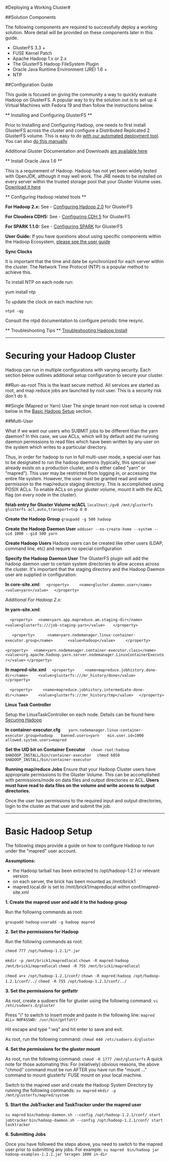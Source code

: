 #Deploying a Working Cluster#

##Solution Components

The following components are required to successfully deploy a working solution. More detail will be provided on these components later in this guide.

* GlusterFS 3.3 +
* FUSE Kernel Patch
* Apache Hadoop 1.x or 2.x
* The GlusterFS Hadoop FileSystem Plugin
* Oracle Java Runtime Environment (JRE) 1.6 +
* NTP

##Configuration Guide

This guide is focused on giving the community a way to quickly evaluate Hadoop on GlusterFS. A popular way to try the solution out is to set up 4 Virtual Machines with Fedora 19 and then follow the instructions below.

** Installing and Configuring GlusterFS ** 

Prior to Installing and Configuring Hadoop, one needs to first install GlusterFS across the cluster and configure a Distributed Replicated 2 GlusterFS volume.  This is easy to do [with our automated deployment tool](https://forge.gluster.org/hadoop/pages/GlusterfsClusterInstall). You can also [do this manually](https://forge.gluster.org/hadoop/pages/InstallingAndConfiguringGlusterFS) 

Additional Gluster Documentation and Downloads [are available here](http://www.gluster.org/download/)

** Install Oracle Java 1.6 **

This is a requirement of Hadoop. Hadoop has not yet been widely tested with OpenJDK, although it may well work. The JRE needs to be installed on every server within the trusted storage pool that your Gluster Volume uses. [Download it here](http://www.oracle.com/technetwork/java/javase/downloads/jdk6u38-downloads-1877406.html)

** Configuring Hadoop related tools **

**For Hadoop 2.x:** 
See - [Configuring Hadoop 2.0](https://forge.gluster.org/hadoop/pages/ConfiguringHadoop2) for GlusterFS

**For Cloudera CDH5:** 
See - [Configuring CDH 5](https://forge.gluster.org/hadoop/pages/Cloudera) for GlusterFS

**For SPARK 1.1.0:** 
See - [Configuring SPARK](https://forge.gluster.org/hadoop/pages/SPARK) for GlusterFS

**User Guide:** If you have questions about using specific components within the Hadoop Ecosystem, [please see the user guide](https://forge.gluster.org/hadoop/pages/UserGuide)

**Sync Clocks**
		
It is important that the time and date be synchronized for each server within the cluster.   The Network Time Protocol (NTP) is a popular method to achieve this. 
		
To install NTP on each node run:
		
   yum install ntp
		
To update the clock on each machine run:
		     
    ntpd -qg
		
Consult the ntpd documentation to configure periodic time resync.

** Troubleshooting Tips ** 
[Troubleshooting Hadoop Install](https://forge.gluster.org/hadoop/pages/TroubleShootHadoop)

-------------------------------------

# Securing your Hadoop Cluster #
Hadoop can run in multiple configurations with varying security.  Each section below outlines additional setup configuration to secure your cluster.

##Run-as-root
This is the least secure method.  All services are started as root, and map reduce jobs are launched by root user.  This is a security risk don't do it.

##Single (Mapred or Yarn) User
The single tenant non-root setup is covered below in the [Basic Hadoop Setup](https://forge.gluster.org/hadoop/pages/Configuration#Basic+Hadoop+Setup) section.

##Multi-User

What if we want our users who SUBMIT jobs to be different than the yarn daemon?  In this case, we use ACLs, which will by default add the running daemon permissions to read files which have been written by any user on the system which writes to a particular directory. 

Thus, in order for hadoop to run in full multi-user mode, a special user has to be designated to run the hadoop daemons (typically, this special user already exists on a production cluster, and is either called "yarn" or "mapred").  This user may be restricted from logging in, or accessing the entire file system.  However, the user must be granted read and write permission to the map/reduce staging directory.  This is accomplished using POSIX ACLs.  To enable ACLs on your gluster volume, mount it with the ACL flag (on every node in the cluster).

**fstab entry for Gluster Volume w/ACL**
`localhost:/gv0 /mnt/glusterfs glusterfs acl,auto,transport=tcp 0 0` 

**Create the Hadoop Group**
`groupadd -g 500 hadoop`

**Create the Hadoop Daemon User**
`adduser --no-create-home --system --uid 1000 --gid 500 yarn`

**Create Hadoop Users**
Hadoop users can be created like other users (LDAP, command line, etc) and require no special configuration

**Specify the Hadoop Daemon User**
The GlusterFS plugin will add the hadoop daemon user to certain system directories to allow access across the cluster.  It's important that the staging directory and the Hadoop Daemon user are supplied in configuration:

**In core-site.xml**:
`  <property>`
`    <name>gluster.daemon.user</name>`
`    <value>yarn</value>`
`  </property>`

_Additional For Hadoop 2.x:_

**In yarn-site.xml**:

`  <property>`
`   <name>yarn.app.mapreduce.am.staging-dir</name>    `
`   <value>glusterfs:///job-staging-yarn</value> `
`   </property>`

`   <property>`
`     <name>yarn.nodemanager.linux-container-executor.group</name>`
`      <value>hadoop</value>`
`    </property>`

`<property>`
`  <name>yarn.nodemanager.container-executor.class</name>`	
 `<value>org.apache.hadoop.yarn.server.nodemanager.LinuxContainerExecutor</value>`
`</property>`


**In mapred-site.xml**
`  <property>`
`    <name>mapreduce.jobhistory.done-dir</name>`
`    <value>glusterfs:///mr_history/done</value>`
`  </property>`
  
`  <property>`
`    <name>mapreduce.jobhistory.intermediate-done-dir</name>`
`    <value>glusterfs:///mr_history/tmp</value>`
`  </property>`

**Linux Task Controller**

Setup the LinuxTaskController on each node.  Details can be found here:
[Securing Hadoop](http://hadoop.apache.org/docs/current/hadoop-project-dist/hadoop-common/ClusterSetup.html#Running_Hadoop_in_Secure_Mode)

**In container-executor.cfg**
`   yarn.nodemanager.linux-container-executor.group=hadoop`
`   banned.users=yarn`
`   min.user.id=1000`
`   allowed.system.users=mapred`

**Set the UID bit on Container Executor**
`  chown root:hadoop $HADOOP_INSTALL/bin/container-executor`
`  chmod 6050 $HADOOP_INSTALL/bin/container-executor`

**Running map/reduce Jobs**
Ensure that your Hadoop Cluster users have appropriate permissions to the Gluster Volume.  This can be accomplished with permissions/mode on data files and output directories or ACL.  **Users must have read to data files on the volume and write access to output directories.**  

Once the user has permissions to the required input and output directories, login to the cluster as that user and submit the job.


----------------------------------------
# Basic Hadoop Setup #
The following steps provide a guide on how to configure Hadoop to run under the "mapred" user account. 

**Assumptions:**

*  the Hadoop tarball has been extracted to /opt/hadoop-1.2.1 or relevant version
*  on each server, the brick has been mounted as /mnt/brick1
*  mapred.local.dir is set to /mnt/brick1/mapredlocal within conf/mapred-site.xml

**1. Create the mapred user and add it to the hadoop group**

Run the following commands as root:

`groupadd hadoop`
`useradd -g hadoop mapred`

**2. Set the permissions for Hadoop**

Run the following commands as root:

`chmod 777 /opt/hadoop-1.2.1/*.jar`

`mkdir -p /mnt/brick1/mapredlocal`
`chown -R mapred:hadoop /mnt/brick1/mapredlocal`
`chmod -R 755 /mnt/brick1/mapredlocal`

`chmod a+x /opt/hadoop-1.2.1/conf/`
`chown -R mapred:hadoop /opt/hadoop-1.2.1/conf/../`
`chmod -R 755 /opt/hadoop-1.2.1/conf/../`

**3. Set the permissions for getfattr**

As root, create a sudoers file for gluster using the following command:
`vi /etc/sudoers.d/gluster`

Press "i" to switch to insert mode and paste in the following line:
`mapred ALL= NOPASSWD: /usr/bin/getfattr`

Hit escape and type ":wq" and hit enter to save and exit. 

As root, run the following command:
`chmod 440 /etc/sudoers.d/gluster`

**4. Set the permissions for the gluster mount**

As root, run the following command:
`chmod -R 1777 /mnt/glusterfs`
A quick note for those automating this: For (relatively) obvious reasons, the above "chmod" command must be run AFTER you have run the "mount ..." command to mount glusterfs' FUSE mount on your local machine.  

Switch to the mapred user and create the Hadoop System Directory by running the following commands:
`su mapred`
`mkdir -p /mnt/glusterfs/mapred/system`

**5. Start the JobTracker and TaskTracker under the mapred user**

`su mapred`
`bin/hadoop-daemon.sh --config /opt/hadoop-1.2.1/conf/ start jobtracker`
`bin/hadoop-daemon.sh --config /opt/hadoop-1.2.1/conf/ start tasktracker`

**6. Submitting Jobs**

Once you have followed the steps above, you need to switch to the mapred user prior to submitting any jobs. For example:
 `su mapred` 
` bin/hadoop jar hadoop-examples-1.2.1.jar teragen 1000 in-dir`
